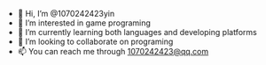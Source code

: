 - 👋 Hi, I’m @1070242423yin
- 👀 I’m interested in game programing
- 🌱 I’m currently learning both languages and developing platforms
- 💞️ I’m looking to collaborate on programing
- 📫 You can reach me through 1070242423@qq.com

<!---
1070242423yin/1070242423yin is a ✨ special ✨ repository because its `README.md` (this file) appears on your GitHub profile.
You can click the Preview link to take a look at your changes.
--->
